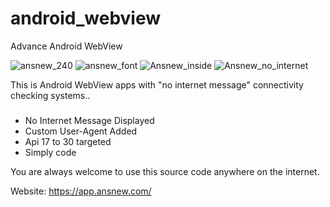 # android_webview
Advance Android WebView

![ansnew_240](https://user-images.githubusercontent.com/16277392/119679810-7ab9c700-be62-11eb-965e-d5866daebaef.jpg)
![ansnew_font](https://user-images.githubusercontent.com/16277392/119679817-7d1c2100-be62-11eb-81c5-d6a9690a67cf.jpg)
![Ansnew_inside](https://user-images.githubusercontent.com/16277392/119679814-7beaf400-be62-11eb-947b-ae09d7772146.jpg)
![Ansnew_no_internet](https://user-images.githubusercontent.com/16277392/119679816-7c838a80-be62-11eb-83b3-da442aab2cae.jpg)


This is Android WebView apps with "no internet message" connectivity checking systems..
#####
* No Internet Message Displayed
* Custom User-Agent Added
* Api 17 to 30 targeted
* Simply code

You are always welcome to use this source code anywhere on the internet.

Website: https://app.ansnew.com/

